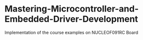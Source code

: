 # Mastering-Microcontroller-and-Embedded-Driver-Development
Implementation of the course examples on NUCLEOF091RC Board
